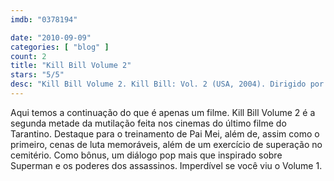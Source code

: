 ```yaml
---
imdb: "0378194"

date: "2010-09-09"
categories: [ "blog" ]
count: 2
title: "Kill Bill Volume 2"
stars: "5/5"
desc: "Kill Bill Volume 2. Kill Bill: Vol. 2 (USA, 2004). Dirigido por Quentin Tarantino. Escrito por Quentin Tarantino, Quentin Tarantino, Uma Thurman. Com Vivica A. Fox, Ambrosia Kelley, Michael Parks, James Parks, Jonathan Loughran, Michael Bowen, Kenji Ohba, Yoshiyuki Morishita, Jun Kunimura."
---
```

Aqui temos a continuação do que é apenas um filme. Kill Bill Volume 2 é a segunda metade da mutilação feita nos cinemas do último filme do Tarantino. Destaque para o treinamento de Pai Mei, além de, assim como o primeiro, cenas de luta memoráveis, além de um exercício de superação no cemitério. Como bônus, um diálogo pop mais que inspirado sobre Superman e os poderes dos assassinos. Imperdível se você viu o Volume 1.
